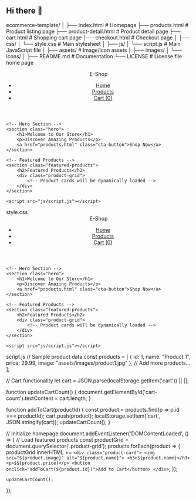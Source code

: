 ## Hi there 👋

<!--
**sochains/Sochains** is a ✨ _special_ ✨ repository because its `README.md` (this file) appears on your GitHub profile.

Here are some ideas to get you started:

- 🔭 I’m currently working on ...
- 🌱 I’m currently learning ...
- 👯 I’m looking to collaborate on ...
- 🤔 I’m looking for help with ...
- 💬 Ask me about ...
- 📫 How to reach me: ...
- 😄 Pronouns: ...
- ⚡ Fun fact: ...
-->
ecommerce-template/
│
├── index.html            # Homepage
├── products.html         # Product listing page
├── product-detail.html   # Product detail page
├── cart.html             # Shopping cart page
├── checkout.html         # Checkout page
│
├── css/
│   └── style.css         # Main stylesheet
│
├── js/
│   └── script.js         # Main JavaScript file
│
├── assets/               # Image/icon assets
│   ├── images/
│   └── icons/
│
├── README.md             # Documentation
└── LICENSE               # License file
home page
<!DOCTYPE html>
<html lang="en">
<head>
    <meta charset="UTF-8">
    <meta name="viewport" content="width=device-width, initial-scale=1.0">
    <title>E-Commerce Template</title>
    <link rel="stylesheet" href="css/style.css">
    <link rel="stylesheet" href="https://cdnjs.cloudflare.com/ajax/libs/font-awesome/6.0.0/css/all.min.css">
</head>
<body>
    <!-- Header -->
    <header>
        <nav>
            <div class="logo">E-Shop</div>
            <ul class="nav-links">
                <li><a href="index.html">Home</a></li>
                <li><a href="products.html">Products</a></li>
                <li><a href="cart.html">Cart (<span id="cart-count">0</span>)</a></li>
            </ul>
        </nav>
    </header>

    <!-- Hero Section -->
    <section class="hero">
        <h1>Welcome to Our Store</h1>
        <p>Discover Amazing Products</p>
        <a href="products.html" class="cta-button">Shop Now</a>
    </section>

    <!-- Featured Products -->
    <section class="featured-products">
        <h2>Featured Products</h2>
        <div class="product-grid">
            <!-- Product cards will be dynamically loaded -->
        </div>
    </section>

    <script src="js/script.js"></script>
</body>
</html>
style.css
<!DOCTYPE html>
<html lang="en">
<head>
    <meta charset="UTF-8">
    <meta name="viewport" content="width=device-width, initial-scale=1.0">
    <title>E-Commerce Template</title>
    <link rel="stylesheet" href="css/style.css">
    <link rel="stylesheet" href="https://cdnjs.cloudflare.com/ajax/libs/font-awesome/6.0.0/css/all.min.css">
</head>
<body>
    <!-- Header -->
    <header>
        <nav>
            <div class="logo">E-Shop</div>
            <ul class="nav-links">
                <li><a href="index.html">Home</a></li>
                <li><a href="products.html">Products</a></li>
                <li><a href="cart.html">Cart (<span id="cart-count">0</span>)</a></li>
            </ul>
        </nav>
    </header>

    <!-- Hero Section -->
    <section class="hero">
        <h1>Welcome to Our Store</h1>
        <p>Discover Amazing Products</p>
        <a href="products.html" class="cta-button">Shop Now</a>
    </section>

    <!-- Featured Products -->
    <section class="featured-products">
        <h2>Featured Products</h2>
        <div class="product-grid">
            <!-- Product cards will be dynamically loaded -->
        </div>
    </section>

    <script src="js/script.js"></script>
</body>
</html>
script.js
// Sample product data
const products = [
    {
        id: 1,
        name: "Product 1",
        price: 29.99,
        image: "assets/images/product1.jpg"
    },
    // Add more products...
];

// Cart functionality
let cart = JSON.parse(localStorage.getItem('cart')) || [];

function updateCartCount() {
    document.getElementById('cart-count').textContent = cart.length;
}

function addToCart(productId) {
    const product = products.find(p => p.id === productId);
    cart.push(product);
    localStorage.setItem('cart', JSON.stringify(cart));
    updateCartCount();
}

// Initialize homepage
document.addEventListener('DOMContentLoaded', () => {
    // Load featured products
    const productGrid = document.querySelector('.product-grid');
    products.forEach(product => {
        productGrid.innerHTML += `
            <div class="product-card">
                <img src="${product.image}" alt="${product.name}">
                <h3>${product.name}</h3>
                <p>$${product.price}</p>
                <button onclick="addToCart(${product.id})">Add to Cart</button>
            </div>
        `;
    });
    
    updateCartCount();
});
